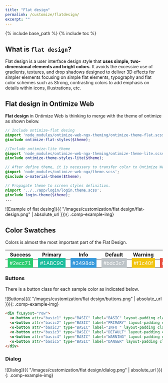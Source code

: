 ```yaml
---
title: "Flat design"
permalink: /customize/flatdesign/
excerpt: ""
---
```


{% include base_path %}
{% include toc %}

## What is `flat design`?
Flat design is a user interface design style that **uses simple, two-dimensional elements and bright colors**. It avoids the excessive use of gradients, textures, and drop shadows designed to deliver 3D effects for simpler elements focusing on simple flat elements, typography and flat color schemes such as Strong, contrasting colors to add emphasis on details within icons, illustrations, etc.

## Flat design in Ontimize Web

**Flat design** in Ontimize Web is thinking to merge with the theme of ontimize as shown below.

```scss
// Include ontimize-flat desing
@import 'node_modules/ontimize-web-ngx-theming/ontimize-theme-flat.scss';
@include ontimize-flat-styles($theme);

//Include ontimize-lite theme
@import 'node_modules/ontimize-web-ngx-theming/ontimize-theme-lite.scss';
@include ontimize-theme-styles-lite($theme);

// After define theme, it is necessary to transfer color to Ontimize Web framework
@import 'node_modules/ontimize-web-ngx/theme.scss';
@include o-material-theme($theme);

// Propagate theme to screen styles definition.
@import '../../app/login/login.theme.scss';
@include login-theme($theme);
...

```

![Example of flat desing]({{ "/images/customization/flat design/flat-design.png" | absolute_url }}){: .comp-example-img}

## Color Swatches

Colors is almost the most important part of the Flat Design.

| Success | Primary | Info | Default | Warning | Danger |
| ------- | ------- | ---- | ------- | ------- | ------- |
| <span style="background:#2ecc71;padding:6px;color:white"> #2ecc71 </span> | <span style="background:#1ABC9C;padding:6px;color:white ">#1ABC9C</span> |<span style="background:#3498db;padding:6px;color:white ">#3498db</span> | <span style="background:#bdc3c7;padding:6px;color:white">#bdc3c7</span> | <span style="background:#f1c40f;padding:6px;color:white ">#f1c40f</span> | <span style="background:#e74c3c;padding:6px;color:white">#e74c3c</span>


### Buttons

There is a button class for each sample color as indicated below.

![Buttons]({{ "/images/customization/flat design/buttons.png" | absolute_url }}){: .comp-example-img}

```html
<div fxLayout="row">
  <o-button attr="basic1" type="BASIC" label="BASIC" layout-padding class="o-button-success"></o-button>
  <o-button attr="basic2" type="BASIC" label="PRIMARY" layout-padding class="o-button-primary"></o-button>
  <o-button attr="basic3" type="BASIC" label="INFO " layout-padding class="o-button-info"></o-button>
  <o-button attr="basic3" type="BASIC" label="DEFAULT" layout-padding class="o-button-default"></o-button>
  <o-button attr="basic4" type="BASIC" label="WARNING" layout-padding class="o-button-warning"></o-button>
  <o-button attr="basic5" type="BASIC" label="DANGER" layout-padding class="o-button-danger"></o-button>
</div>
```

### Dialog
![Dialog]({{ "/images/customization/flat design/dialog.png" | absolute_url }}){: .comp-example-img}

